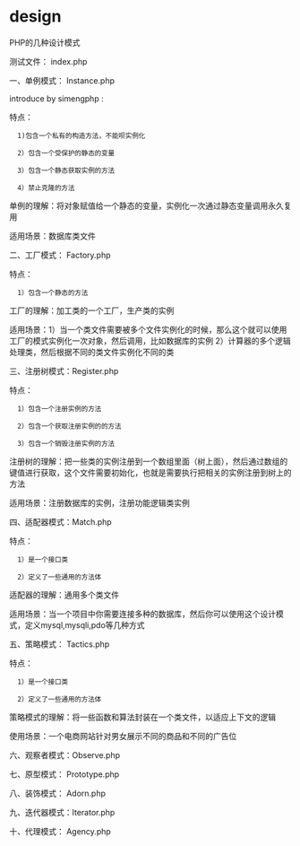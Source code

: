 # design
PHP的几种设计模式

测试文件：  index.php

一、单例模式：  Instance.php

introduce by simengphp :

特点：

      1)包含一个私有的构造方法，不能呗实例化

      2）包含一个受保护的静态的变量

      3）包含一个静态获取实例的方法

      4）禁止克隆的方法

单例的理解：将对象赋值给一个静态的变量，实例化一次通过静态变量调用永久复用

适用场景：数据库类文件






二、工厂模式：  Factory.php

特点：

      1）包含一个静态的方法

工厂的理解：加工类的一个工厂，生产类的实例

适用场景：1）当一个类文件需要被多个文件实例化的时候，那么这个就可以使用工厂的模式实例化一次对象，然后调用，比如数据库的实例 2）计算器的多个逻辑处理类，然后根据不同的类文件实例化不同的类


三、注册树模式：Register.php

特点：

      1）包含一个注册实例的方法

      2）包含一个获取注册实例的的方法

      3）包含一个销毁注册实例的方法

注册树的理解：把一些类的实例注册到一个数组里面（树上面），然后通过数组的键值进行获取，这个文件需要初始化，也就是需要执行把相关的实例注册到树上的方法

适用场景：注册数据库的实例，注册功能逻辑类实例





四、适配器模式：Match.php

特点：

      1）是一个接口类

      2）定义了一些通用的方法体

适配器的理解：通用多个类文件

适用场景：当一个项目中你需要连接多种的数据库，然后你可以使用这个设计模式，定义mysql,mysqli,pdo等几种方式





五、策略模式：  Tactics.php

特点：

      1）是一个接口类

      2）定义了一些通用的方法体

策略模式的理解：将一些函数和算法封装在一个类文件，以适应上下文的逻辑

使用场景：一个电商网站针对男女展示不同的商品和不同的广告位



六、观察者模式：Observe.php

七、原型模式：  Prototype.php

八、装饰模式：  Adorn.php

九、迭代器模式：Iterator.php

十、代理模式：  Agency.php



